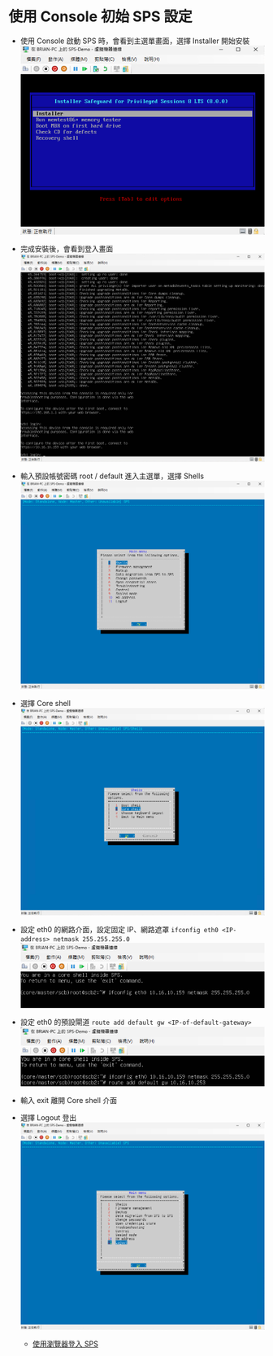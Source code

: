 # 使用 Console 初始 SPS 設定<br>

- 使用 Console 啟動 SPS 時，會看到主選單畫面，選擇 Installer 開始安裝<br>
  ![GITHUB](/images/sps/sps_init/1.png "使用 Console 啟動 SPS")<br>
- 完成安裝後，會看到登入畫面<br>
  ![GITHUB](/images/sps/sps_init/2.png "完成安裝")<br>
- 輸入預設帳號密碼 root / default 進入主選單，選擇 Shells<br>
  ![GITHUB](/images/sps/sps_init/3.png "選擇 Shells")<br>
- 選擇 Core shell<br>
  ![GITHUB](/images/sps/sps_init/4.png "選擇 Core shell")<br>
- 設定 eth0 的網路介面，設定固定 IP、網路遮罩 ````ifconfig eth0 <IP-address> netmask 255.255.255.0```` <br>
  ![GITHUB](/images/sps/sps_init/5.png "虛設定 eth0 的網路介面")<br>
- 設定 eth0 的預設閘道 ````route add default gw <IP-of-default-gateway> ```` <br>
  ![GITHUB](/images/sps/sps_init/6.png "設定 eth0 的預設閘道")<br>
- 輸入 exit 離開 Core shell 介面<br>
- 選擇 Logout 登出<br>
  ![GITHUB](/images/sps/sps_init/7.png "選擇 Logout")<br>

  - [使用瀏覽器登入 SPS](/sps_web.md)<br>